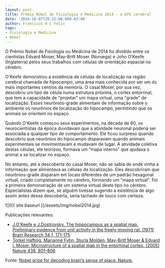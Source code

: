 ```yaml
---
layout: post
title: Prêmio Nobel de Fisiologia e Medicina 2014 - o GPS cerebral
date: '2014-10-07T20:22:00.000-03:00'
author: Francisco H C Felix
tags:
- Fisiologia e Medicina
- Nobel
---
```


O Prêmio Nobel de Fisiologia ou Medicina de 2014
  foi dividido entre os cientistas Edvard Moser, May-Britt Moser (Noruega) e John O’Keefe (Inglaterra) pelos seus trabalhos com células de orientação espacial no cérebro.
  <!--more-->

O'Keefe demonstrou a existência de células de localização na região cerebral chamada de _hipocampo_, uma área mais conhecida por ser um ds mais importantes centros da memória. O casal Moser, por sua vez, descobriu um tipo de célula numa estrutura próxima, o córtex entorrinal, que tem a capacidade de "projetar" um mapa virtual, uma "grade" de localização. Esses neurônios-grade alimentam de informação sobre o ambiente os neurônios de localização do hipocampo, permitindo que os animais se orientem no espaço.

Quando O'Keefe começou seus experimentos, na década de 60, os neurocientistas da época duvidavam que a atividade neuronal poderia ser associada a qualquer tipo de comportamento. Ele ficou surpreso quando descobriu que neurônios do hipocampo disparavam quando animais experimentais se movimentavam e mudavam de lugar. A atividade coletiva destas células, ele teorizou, formava um "mapa interno" que ajudava o animal a se localizar no espaço.

No entanto, até a descoberta do casal Moser, não se sabia de onde vinha a informação que alimentava as células de localização. Eles descobriram que neurônios-grade disparam em locais diferentes de um padrão hexagonal virtual, criado completamente no cérebro, formando um "mapa virtual". Foi a primeira demonstração de um sistema virtual deste tipo no cérebro. Especialistas dizem que, se alguém tivesse sugerido a existência de algo assim antes dessa descoberta, seria tachado de louco com certeza.

![]({{ site.baseurl }}/assets/img/nobel2014.jpg)

Publicações relevantes:
- [J.O'Keefe e J.Dostrovsky. The hippocampus as a spatial map. Preliminary evidence from unit activity in the freely-moving rat. (1971) Brain Research 34:1, 171-175](https://www.sciencedirect.com/science/article/pii/0006899371903581?via%3Dihub)
- [Torkel Hafting, Marianne Fyhn, Sturla Molden, May-Britt Moser & Edvard I. Moser. Microstructure of a spatial map in the entorhinal cortex. (2005) Nature 436, 801–806](https://www.nature.com/articles/nature03721)

Fonte: [Nobel prize for decoding brain’s sense of place. Nature.](https://www.nature.com/news/nobel-prize-for-decoding-brain-s-sense-of-place-1.16093)

